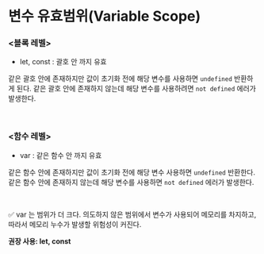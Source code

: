 # 변수 유효범위(Variable Scope)

### <블록 레벨>
- let, const : 괄호 안 까지 유효

같은 괄호 안에 존재하지만 값이 초기화 전에 해당 변수를 사용하면 `undefined` 반환하게 된다. 같은 괄호 안에 존재하지 않는데 해당 변수를 사용하려면 `not defined` 에러가 발생한다.

<br>

### <함수 레벨>
- var : 같은 함수 안 까지 유효

같은 함수 안에 존재하지만 값이 초기화 전에 해당 변수 사용하면 `undefined` 반환한다. 같은 함수 안에 존재하지 않는데 해당 변수를 사용하면 `not defined` 에러가 발생한다.

<br>

✅ var 는 범위가 더 크다. 의도하지 않은 범위에서 변수가 사용되어 메모리를 차지하고, 따라서 메모리 누수가 발생할 위험성이 커진다.

**권장 사용: let, const**